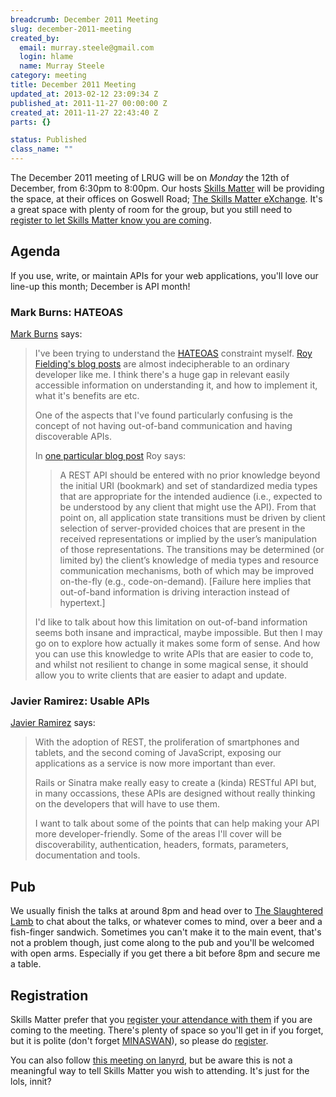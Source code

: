 ```yaml
--- 
breadcrumb: December 2011 Meeting
slug: december-2011-meeting
created_by: 
  email: murray.steele@gmail.com
  login: hlame
  name: Murray Steele
category: meeting
title: December 2011 Meeting
updated_at: 2013-02-12 23:09:34 Z
published_at: 2011-11-27 00:00:00 Z
created_at: 2011-11-27 22:43:40 Z
parts: {}

status: Published
class_name: ""
---
```


The December 2011 meeting of LRUG will be on *Monday* the 12th of December, from 6:30pm to 8:00pm.  Our hosts [Skills Matter](http://skillsmatter.com/) will be providing the space, at their offices on Goswell Road; [The Skills Matter eXchange](http://skillsmatter.com/location-details/design-architecture/484/96).  It's a great space with plenty of room for the group, but you still need to <a href="#dec11registration">register to let Skills Matter know you are coming</a>.

Agenda
------

If you use, write, or maintain APIs for your web applications, you'll love our line-up this month; December is API month!

### Mark Burns: HATEOAS

[Mark Burns](http://twitter.com/_mark_burns) says:

> I've been trying to understand the [HATEOAS](http://en.wikipedia.org/wiki/HATEOAS) constraint myself. 
> [Roy Fielding's blog posts](http://roy.gbiv.com/untangled/tag/rest) are almost indecipherable to an 
> ordinary developer like me. I think there's a huge gap in relevant easily accessible information on 
> understanding it, and how to implement it, what it's benefits are etc.
>
> One of the aspects that I've found particularly confusing is the concept of not having out-of-band 
> communication and having discoverable APIs. 
>
> In [one particular blog post](http://roy.gbiv.com/untangled/2008/rest-apis-must-be-hypertext-driven) Roy says:
>
>> A REST API should be entered with no prior knowledge beyond the initial URI (bookmark) and set of 
>> standardized media types that are appropriate for the intended audience (i.e., expected to be 
>> understood by any client that might use the API). From that point on, all application state 
>> transitions must be driven by client selection of server-provided choices that are present in 
>> the received representations or implied by the user’s manipulation of those representations. 
>> The transitions may be determined (or limited by) the client’s knowledge of media types and 
>> resource communication mechanisms, both of which may be improved on-the-fly (e.g., code-on-demand).
>> [Failure here implies that out-of-band information is driving interaction instead of hypertext.]
>
> I'd like to talk about how this limitation on out-of-band information seems both insane and 
> impractical, maybe impossible. But then I may go on to explore how actually it makes some 
> form of sense. And how you can use this knowledge to write APIs that are easier to code to, 
> and whilst not resilient to change in some magical sense, it should allow you to write clients
> that are easier to adapt and update.

### Javier Ramirez: Usable APIs

[Javier Ramirez](http://twitter.com/supercoco9) says:

> With the adoption of REST, the proliferation of smartphones and tablets, and the second coming 
> of JavaScript, exposing our applications as a service is now more important than ever.
>
> Rails or Sinatra make really easy to create a (kinda) RESTful API but, in many occassions, 
> these APIs are designed without really thinking on the developers that will have to use them.
>
> I want to talk about some of the points that can help making your API more developer-friendly. 
> Some of the areas I'll cover will be discoverability, authentication, headers, formats, parameters, 
> documentation and tools.

Pub
---

We usually finish the talks at around 8pm and head over to [The Slaughtered Lamb](http://www.theslaughteredlambpub.com/) to chat about the talks, or whatever comes to mind, over a beer and a fish-finger sandwich.  Sometimes you can't make it to the main event, that's not a problem though, just come along to the pub and you'll be welcomed with open arms.  Especially if you get there a bit before 8pm and secure me a table.

Registration <a name="dec11registration">&nbsp;</a>
---------------------------------------------------

Skills Matter prefer that you [register your attendance with them](http://skillsmatter.com/event-details/home/ruby-apis/js-3123) if you are coming to the meeting.  There's plenty of space so you'll get in if you forget, but it is polite (don't forget [MINASWAN](http://oreilly.com/ruby/excerpts/ruby-learning-rails/ruby-glossary.html#I_indexterm_d1e32036)), so please do [register](http://skillsmatter.com/event-details/home/ruby-apis/js-3123).

You can also follow [this meeting on lanyrd](http://lanyrd.com/2011/lrug-december/), but be aware this is not a meaningful way to tell Skills Matter you wish to attending.  It's just for the lols, innit?
